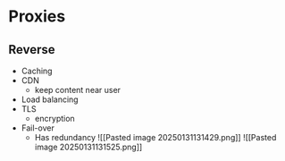 # Proxies
## Reverse
- Caching
- CDN
	- keep content near user
- Load balancing
- TLS
	- encryption
- Fail-over
	- Has redundancy
![[Pasted image 20250131131429.png]]
![[Pasted image 20250131131525.png]]

